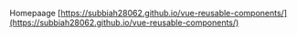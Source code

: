 Homepaage [https://subbiah28062.github.io/vue-reusable-components/](https://subbiah28062.github.io/vue-reusable-components/)